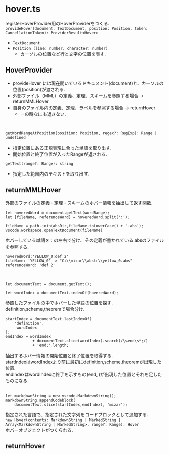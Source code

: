 # hover.ts
registerHoverProvider用のHoverProviderをつくる.  
`provideHover(document: TextDocument, position: Position, token: CancellationToken): ProviderResult<Hover>`  
  - `TextDocument`   
  - `Position (line: number, character: number)`  
    - カーソルの位置など行と文字の位置を表す.
  
## HoverProvider
 - provideHover には現在開いているドキュメント(document)と、カーソルの位置(position)が渡される.
 - 外部ファイル（MML）の定義、定理、スキームを参照する場合 -> returnMMLHover
 - 自身のファイル内の定義、定理、ラベルを参照する場合 -> returnHover
   - ーの時なにも返さない.
<br>

`getWordRangeAtPosition(position: Position, regex?: RegExp): Range | undefined`  
- 指定位置にある正規表現に合った単語を取り出す. 
- 開始位置と終了位置が入ったRangeが返される.  

`getText(range?: Range): string`  
- 指定した範囲内のテキストを取り出す.  

## returnMMLHover
外部のファイルの定義・定理・スキームのホバー情報を抽出して返す関数.
```
let hoveredWord = document.getText(wordRange);
let [fileName, referenceWord] = hoveredWord.split(':');

fileName = path.join(absDir,fileName.toLowerCase() + '.abs');
vscode.workspace.openTextDocument(fileName)
```
ホバーしている単語を：の左右で分け、その定義が書かれている.absのファイルを参照する.
```
hoveredWord:'YELLOW_0:def 2'
fileName: 'YELLOW_0' -> "C:\\mizar\\abstr\\yellow_0.abs"
referenceWord: 'def 2'
```
<br>

```
let documentText = document.getText();

let wordIndex = documentText.indexOf(hoveredWord);
```
参照したファイルの中でホバーした単語の位置を探す.  
definition,scheme,theoremで場合分け.
```
startIndex = documentText.lastIndexOf(
    'definition', 
     wordIndex
);
endIndex = wordIndex 
            + documentText.slice(wordIndex).search(/\send\s*;/)
            + 'end;'.length;
```
抽出するホバー情報の開始位置と終了位置を取得する.  
startIndexはwordIndexより前に最初にdefinition,scheme,theoremが出現した位置.  
endIndexはwordIndexに終了を示すもの(end,;)が出現した位置とそれを足したものになる.  
<br>

```
let markdownString = new vscode.MarkdownString();
markdownString.appendCodeblock(
    documentText.slice(startIndex,endIndex), 'mizar');
```
指定された言語で、指定された文字列をコードブロックとして追加する.  
`new Hover(contents: MarkdownString | MarkedString | Array<MarkdownString | MarkedString>, range?: Range): Hover`  
ホバーオブジェクトがつくられる.

## returnHover
